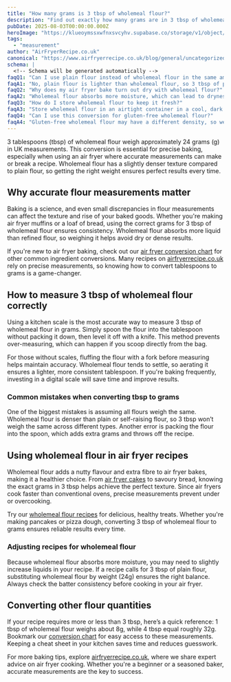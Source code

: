 ```yaml
---
title: "How many grams is 3 tbsp of wholemeal flour?"
description: "Find out exactly how many grams are in 3 tbsp of wholemeal flour with our easy UK conversion guide. Perfect for air fryer baking!"
pubDate: 2025-08-03T00:00:00.000Z
heroImage: "https://klueoymssxwfnxsvcyhv.supabase.co/storage/v1/object/public/Shmucket/how-many-grams-is-3-tbsp-of-wholemeal-flour.webp"
tags:
  - "measurement"
author: "AirFryerRecipe.co.uk"
canonical: "https://www.airfryerrecipe.co.uk/blog/general/uncategorized/how-many-grams-is-3-tbsp-of-wholemeal-flour"
schema: |
  <!-- Schema will be generated automatically -->
faqQ1: "Can I use plain flour instead of wholemeal flour in the same amount?"
faqA1: "No, plain flour is lighter than wholemeal flour, so 3 tbsp of plain flour weighs around 23g compared to wholemeal's 24g. If substituting, weigh the flour instead of using volume measurements for accuracy. Wholemeal flour also requires slight liquid adjustments in recipes."
faqQ2: "Why does my air fryer bake turn out dry with wholemeal flour?"
faqA2: "Wholemeal flour absorbs more moisture, which can lead to dryness if not compensated for. Try adding an extra tablespoon of liquid (milk, water, or oil) to the recipe. Also, avoid overcooking in the air fryer, as it bakes faster than conventional ovens."
faqQ3: "How do I store wholemeal flour to keep it fresh?"
faqA3: "Store wholemeal flour in an airtight container in a cool, dark place to prevent rancidity. For longer shelf life, keep it in the fridge or freezer. Always check for a musty smell before using, as wholemeal flour spoils faster than refined flour."
faqQ4: "Can I use this conversion for gluten-free wholemeal flour?"
faqA4: "Gluten-free wholemeal flour may have a different density, so weigh it separately. Generally, 3 tbsp of gluten-free wholemeal flour weighs slightly less (around 22g). Always check the packaging or use a scale for precise measurements in air fryer recipes."
---
```

<p>3 tablespoons (tbsp) of wholemeal flour weigh approximately 24 grams (g) in UK measurements. This conversion is essential for precise baking, especially when using an air fryer where accurate measurements can make or break a recipe. Wholemeal flour has a slightly denser texture compared to plain flour, so getting the right weight ensures perfect results every time.</p>  

<h2>Why accurate flour measurements matter</h2>  
<p>Baking is a science, and even small discrepancies in flour measurements can affect the texture and rise of your baked goods. Whether you're making air fryer muffins or a loaf of bread, using the correct grams for 3 tbsp of wholemeal flour ensures consistency. Wholemeal flour absorbs more liquid than refined flour, so weighing it helps avoid dry or dense results.</p>  
<p>If you're new to air fryer baking, check out our <a href=https://www.airfryerrecipe.co.uk/air-fryer-conversion-chart>air fryer conversion chart</a> for other common ingredient conversions. Many recipes on <a href=https://www.airfryerrecipe.co.uk/>airfryerrecipe.co.uk</a> rely on precise measurements, so knowing how to convert tablespoons to grams is a game-changer.</p>  

<h2>How to measure 3 tbsp of wholemeal flour correctly</h2>  
<p>Using a kitchen scale is the most accurate way to measure 3 tbsp of wholemeal flour in grams. Simply spoon the flour into the tablespoon without packing it down, then level it off with a knife. This method prevents over-measuring, which can happen if you scoop directly from the bag.</p>  
<p>For those without scales, fluffing the flour with a fork before measuring helps maintain accuracy. Wholemeal flour tends to settle, so aerating it ensures a lighter, more consistent tablespoon. If you're baking frequently, investing in a digital scale will save time and improve results.</p>  

<h3>Common mistakes when converting tbsp to grams</h3>  
<p>One of the biggest mistakes is assuming all flours weigh the same. Wholemeal flour is denser than plain or self-raising flour, so 3 tbsp won’t weigh the same across different types. Another error is packing the flour into the spoon, which adds extra grams and throws off the recipe.</p>  

<h2>Using wholemeal flour in air fryer recipes</h2>  
<p>Wholemeal flour adds a nutty flavour and extra fibre to air fryer bakes, making it a healthier choice. From <a href=https://www.airfryerrecipe.co.uk/recipe-category/cakes>air fryer cakes</a> to savoury bread, knowing the exact grams in 3 tbsp helps achieve the perfect texture. Since air fryers cook faster than conventional ovens, precise measurements prevent under or overcooking.</p>  
<p>Try our <a href=https://www.airfryerrecipe.co.uk/recipes>wholemeal flour recipes</a> for delicious, healthy treats. Whether you're making pancakes or pizza dough, converting 3 tbsp of wholemeal flour to grams ensures reliable results every time.</p>  

<h3>Adjusting recipes for wholemeal flour</h3>  
<p>Because wholemeal flour absorbs more moisture, you may need to slightly increase liquids in your recipe. If a recipe calls for 3 tbsp of plain flour, substituting wholemeal flour by weight (24g) ensures the right balance. Always check the batter consistency before cooking in your air fryer.</p>  

<h2>Converting other flour quantities</h2>  
<p>If your recipe requires more or less than 3 tbsp, here’s a quick reference: 1 tbsp of wholemeal flour weighs about 8g, while 4 tbsp equal roughly 32g. Bookmark our <a href=https://www.airfryerrecipe.co.uk/air-fryer-conversion-chart>conversion chart</a> for easy access to these measurements. Keeping a cheat sheet in your kitchen saves time and reduces guesswork.</p>  
<p>For more baking tips, explore <a href=https://www.airfryerrecipe.co.uk/>airfryerrecipe.co.uk</a>, where we share expert advice on air fryer cooking. Whether you're a beginner or a seasoned baker, accurate measurements are the key to success.</p>
